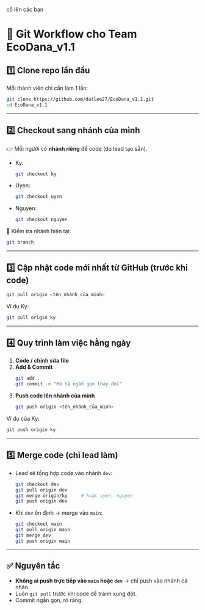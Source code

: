 cố lên các bạn
# 🚀 Git Workflow cho Team EcoDana_v1.1

## 1️⃣ Clone repo lần đầu
Mỗi thành viên chỉ cần làm 1 lần:
```bash
git clone https://github.com/datlee27/EcoDana_v1.1.git
cd EcoDana_v1.1
```

---

## 2️⃣ Checkout sang nhánh của mình
👉 Mỗi người có **nhánh riêng** để code (do lead tạo sẵn).  
- Ky:
  ```bash
  git checkout ky
  ```
- Uyen:
  ```bash
  git checkout uyen
  ```
- Nguyen:
  ```bash
  git checkout nguyen
  ```

📌 Kiểm tra nhánh hiện tại:
```bash
git branch
```

---

## 3️⃣ Cập nhật code mới nhất từ GitHub (trước khi code)
```bash
git pull origin <tên_nhánh_của_mình>
```

Ví dụ Ky:
```bash
git pull origin ky
```

---

## 4️⃣ Quy trình làm việc hằng ngày
1. **Code / chỉnh sửa file**  
2. **Add & Commit**  
   ```bash
   git add .
   git commit -m "Mô tả ngắn gọn thay đổi"
   ```
3. **Push code lên nhánh của mình**  
   ```bash
   git push origin <tên_nhánh_của_mình>
   ```

Ví dụ của Ky:
```bash
git push origin ky
```

---

## 5️⃣ Merge code (chỉ lead làm)
- Lead sẽ tổng hợp code vào nhánh `dev`:  
  ```bash
  git checkout dev
  git pull origin dev
  git merge origin/ky     # hoặc uyen, nguyen
  git push origin dev
  ```

- Khi `dev` ổn định → merge vào `main`:  
  ```bash
  git checkout main
  git pull origin main
  git merge dev
  git push origin main
  ```

---

## ✅ Nguyên tắc
- **Không ai push trực tiếp vào `main` hoặc `dev`** → chỉ push vào nhánh cá nhân.  
- Luôn `git pull` trước khi code để tránh xung đột.  
- Commit ngắn gọn, rõ ràng.  
